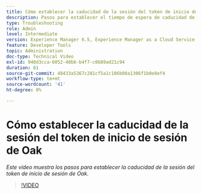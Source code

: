 ```yaml
---
title: Cómo establecer la caducidad de la sesión del token de inicio de sesión de Oak
description: Pasos para establecer el tiempo de espera de caducidad de sesión del token de origen de Oak
type: Troubleshooting
role: Admin
level: Intermediate
version: Experience Manager 6.5, Experience Manager as a Cloud Service
feature: Developer Tools
topic: Administration
doc-type: Technical Video
exl-id: 940d3cca-6052-40b6-b4f7-c0689ad21c94
duration: 61
source-git-commit: 48433a5367c281cf5a1c106b08a1306f1b0e8ef4
workflow-type: tm+mt
source-wordcount: '41'
ht-degree: 0%

---
```


# Cómo establecer la caducidad de la sesión del token de inicio de sesión de Oak

*Este vídeo muestra los pasos para establecer la caducidad de la sesión del token de inicio de sesión de Oak.*

>[!VIDEO](https://video.tv.adobe.com/v/335468?quality=12&learn=on)
